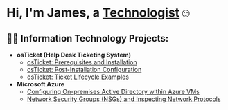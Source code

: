 <h1>Hi, I'm James, a <a href="https://linkedin.com/in/Josh">Technologist</a>☺</h1>

<h2>👨‍💻 Information Technology Projects:</h2>

- <b>osTicket (Help Desk Ticketing System)</b>
  - [osTicket: Prerequisites and Installation](https://github.com/fridaytill/jamesomoerah/osticket-prereqs)
  - [osTicket: Post-Installation Configuration](https://github.com/fridaytill/post-install-config)
  - [osTicket: Ticket Lifecycle Examples](https://github.com/fridaytill/jamesomoerah/ticket-lifecycle)
- <b>Microsoft Azure</b>
  - [Configuring On-premises Active Directory within Azure VMs](https://github.com/jamesomoerah/configure-ad)
  - [Network Security Groups (NSGs) and Inspecting Network Protocols](https://github.com/jamesomoerah/azure-network-protocols)



